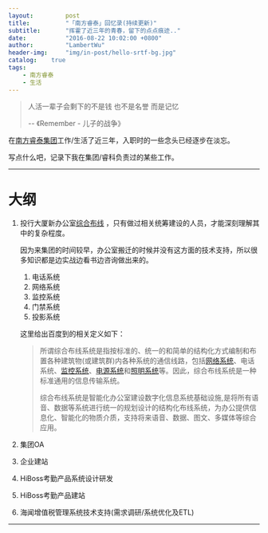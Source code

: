 ```yaml
---
layout:     	post
title:      	"「南方睿泰」回忆录(持续更新)"
subtitle:   	"挥霍了近三年的青春，留下的点点痕迹.."
date:       	"2016-08-22 10:02:00 +0800"
author:     	"LambertWu"
header-img: 	"img/in-post/hello-srtf-bg.jpg"
catalog:	true
tags:
    - 南方睿泰
    - 生活
---
```


> 人活一辈子会剩下的不是钱 也不是名誉 而是记忆
>
> -- 《Remember - 儿子的战争》

在[南方睿泰集团](http://www.srtf.com)工作/生活了近三年，入职时的一些念头已经逐步在淡忘。



写点什么吧，记录下我在集团/睿科负责过的某些工作。

---

# 大纲

1. 投行大厦新办公室[综合布线](http://baike.baidu.com/item/%E7%BB%BC%E5%90%88%E5%B8%83%E7%BA%BF/4282) ，只有做过相关统筹建设的人员，才能深刻理解其中的复杂程度。

   因为来集团的时间较早，办公室搬迁的时候并没有这方面的技术支持，所以很多知识都是边实战边看书边咨询做出来的。

   1. 电话系统
   2. 网络系统
   3. 监控系统
   4. 门禁系统
   5. 投影系统

   这里给出百度到的相关定义如下：

   > 所谓综合布线系统是指按标准的、统一的和简单的结构化方式编制和布置各种建筑物(或建筑群)内各种系统的通信线路，包括[网络系统](http://baike.baidu.com/view/11752445.htm)、电话系统、[监控系统](http://baike.baidu.com/view/130518.htm)、[电源系统](http://baike.baidu.com/view/3317818.htm)和[照明系统](http://baike.baidu.com/view/3842448.htm)等。因此，综合布线系统是一种标准通用的信息传输系统。
   >
   > 综合布线系统是智能化办公室建设数字化信息系统基础设施,是将所有语音、数据等系统进行统一的规划设计的结构化布线系统，为办公提供信息化、智能化的物质介质，支持将来语音、数据、图文、多媒体等综合应用。

2. 集团OA

3. 企业建站

4. HiBoss考勤产品系统设计研发

5. HiBoss考勤产品建站

6. 海闻增值税管理系统技术支持(需求调研/系统优化及ETL)



---



